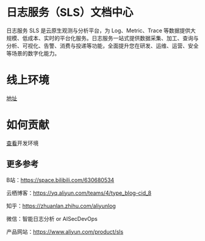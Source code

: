 # 日志服务（SLS）文档中心
日志服务 SLS 是云原生观测与分析平台，为 Log、Metric、Trace 等数据提供大规模、低成本、实时的平台化服务。日志服务一站式提供数据采集、加工、查询与分析、可视化、告警、消费与投递等功能，全面提升您在研发、运维、运营、安全等场景的数字化能力。

# 线上环境
[地址](https://sls.aliyun.com/doc.html)

# 如何贡献
[查看](https://github.com/aliyun-sls/sls-doc/blob/main/src/dev/env.md)开发环境

## 更多参考
B站：https://space.bilibili.com/630680534

云栖博客：https://yq.aliyun.com/teams/4/type_blog-cid_8

知乎：https://zhuanlan.zhihu.com/aliyunlog

微信：智能日志分析 or AISecDevOps

产品网站：https://www.aliyun.com/product/sls
